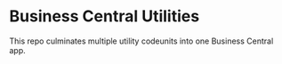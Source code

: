 # Business Central Utilities

This repo culminates multiple utility codeunits into one Business Central app.
